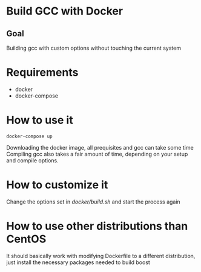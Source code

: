 # Build GCC with Docker
## Goal
Building gcc with custom options without touching the current system

# Requirements
- docker
- docker-compose

# How to use it
```
docker-compose up
```

Downloading the docker image, all prequisites and gcc can take some time
Compiling gcc also takes a fair amount of time, depending on your
setup and compile options.

# How to customize it
Change the options set in *docker/build.sh* and start the process again

# How to use other distributions than CentOS
It should basically work with modifying Dockerfile to a different distribution,
just install the necessary packages needed to build boost
